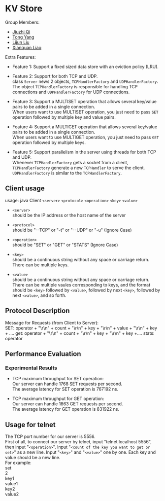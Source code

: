 # KV Store

Group Members:  
 - [Jiuzhi Qi](mailto:qijiuzhi@gwu.edu)  
 - [Tong Yang](mailto:yangtong@gwu.edu)
 - [Lijun Liu](mailto:lijun@gwu.edu)
 - [Xianquan Liao](mailto:xianquanliao@gwu.edu)

Extra Features:
 - Feature 1: Support a fixed sized data store with an eviction policy (LRU).  
 - Feature 2: Support for both TCP and UDP.  
 class `Server` news 2 objects, `TCPHandlerFactory` and `UDPHandlerFactory`. The object `TCPHandlerFactory` is responsible for handling TCP connections and `UDPHandlerFactory` for UDP connections.  
   
 - Feature 3: Support a MULTISET operation that allows several key/value pairs to be added in a single connection.  
 When users want to use MULTISET operation, you just need to pass `SET` operation followed by multiple key and value pairs.  
 
 - Feature 4: Support a MULTIGET operation that allows several key/value pairs to be added in a single connection.  
 When users want to use MULTIGET operation, you just need to pass `GET` operation followed by multiple keys.  
   
 - Feature 5: Support parallelism in the server using threads for both TCP and UDP.  
 Whenever `TCPHandlerFactory` gets a socket from a client, `TCPHandlerFactory` generate a new `TCPHandler` to serve the client. `UDPHandlerFactory` is similar to the `TCPHandlerFactory`.  
   
 ## Client usage  
 usage: java Client `<server>` `<protocol>` `<operation>` `<key>` `<value>`  

 - `<server>`  
 should be the IP address or the host name of the server  

 - `<protocol>`  
 should be "--TCP" or "-t" or "--UDP" or "-u"  (Ignore Case)

 - `<operation>`  
 should be "SET" or "GET" or "STATS"  (Ignore Case)

 - `<key>`  
 should be a continuous string without any space or carriage return. There can be multiple keys.  

 - `<value>`  
 should be a continuous string without any space or carriage return. There can be multiple vaules corresponding to keys, and the format should be `<key>` followed by `<value>`, followed by next `<key>`, followed by next `<value>`, and so forth.  

 ## Protocol Description
  Message for Requests (from Client to Server):  
    SET: operator + "\r\n" + count + "\r\n" + key + "\r\n" + value + "\r\n" + key + ....
    get: operator + "\r\n" + count + "\r\n" + key + "\r\n" + key +....
    stats: operator
    
 ## Performance Evaluation  
 ### Experimental Results
 - TCP maximum throughput for SET operation:  
    Our server can handle 1768 SET requests per second.  
  The average latency for SET operation is 767192 ns. 
    
      
 - TCP maximum throughput for GET operation:  
    Our server can handle 1863 GET requests per second.  
 The average latency for GET operation is 831922 ns.  
    
## Usage for telnet
The TCP port number for our server is 5556.  
First of all, to connect our server by telnet, input "telnet localhost 5556", then input "`<operation>`". Input "`<count of the key you want to get or set>`" as a new line. Input "`<key>`" and "`<value>`" one by one. Each key and value should be a new line.  
For example:  
set  
2  
key1  
value1  
key2  
value2  
   
